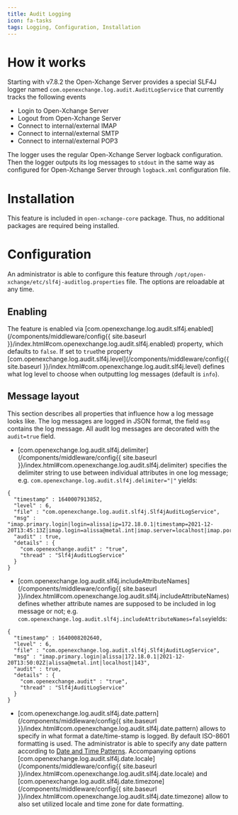 ```yaml
---
title: Audit Logging
icon: fa-tasks
tags: Logging, Configuration, Installation
---
```


# How it works

Starting with v7.8.2 the Open-Xchange Server provides a special SLF4J logger named ``com.openexchange.log.audit.AuditLogService`` that currently tracks the following events

 - Login to Open-Xchange Server
 - Logout from Open-Xchange Server
 - Connect to internal/external IMAP
 - Connect to internal/external SMTP
 - Connect to internal/external POP3

The logger uses the regular Open-Xchange Server logback configuration. Then the logger outputs its log messages to ``stdout`` in the same way as configured for Open-Xchange Server through ``logback.xml`` configuration file.

# Installation

This feature is included in ``open-xchange-core`` package. Thus, no additional packages are required being installed.

# Configuration

An administrator is able to configure this feature through `/opt/open-xchange/etc/slf4j-auditlog.properties` file. The options are reloadable at any time.

## Enabling

The feature is enabled via [com.openexchange.log.audit.slf4j.enabled](/components/middleware/config{{ site.baseurl }}/index.html#com.openexchange.log.audit.slf4j.enabled) property, which defaults to ``false``. If set to ``true``the property [com.openexchange.log.audit.slf4j.level](/components/middleware/config{{ site.baseurl }}/index.html#com.openexchange.log.audit.slf4j.level) defines what log level to choose when outputting log messages (default is ``info``).

## Message layout

This section describes all properties that influence how a log message looks like. The log messages are logged in JSON format, the field ``msg`` contains the log
message. All audit log messages are decorated with the ``audit=true`` field.

 - [com.openexchange.log.audit.slf4j.delimiter](/components/middleware/config{{ site.baseurl }}/index.html#com.openexchange.log.audit.slf4j.delimiter) specifies the delimiter string to use between individual attributes in one log message; e.g. ``com.openexchange.log.audit.slf4j.delimiter="|"`` yields:

  ```
  {
    "timestamp" : 1640007913852,
    "level" : 6,
    "file" : "com.openexchange.log.audit.slf4j.Slf4jAuditLogService",
    "msg" : "imap.primary.login|login=alissa|ip=172.18.0.1|timestamp=2021-12-20T13:45:13Z|imap.login=alissa@metal.int|imap.server=localhost|imap.port=143",
    "audit" : true,
    "details" : {
      "com.openexchange.audit" : "true",
      "thread" : "Slf4jAuditLogService"
    }
  }
  ```

 - [com.openexchange.log.audit.slf4j.includeAttributeNames](/components/middleware/config{{ site.baseurl }}/index.html#com.openexchange.log.audit.slf4j.includeAttributeNames) defines whether attribute names are supposed to be included in log message or not; e.g. ``com.openexchange.log.audit.slf4j.includeAttributeNames=false``yields:

  ```
  {
    "timestamp" : 1640008202640,
    "level" : 6,
    "file" : "com.openexchange.log.audit.slf4j.Slf4jAuditLogService",
    "msg" : "imap.primary.login|alissa|172.18.0.1|2021-12-20T13:50:02Z|alissa@metal.int|localhost|143",
    "audit" : true,
    "details" : {
      "com.openexchange.audit" : "true",
      "thread" : "Slf4jAuditLogService"
    }
  }
  ```

 - [com.openexchange.log.audit.slf4j.date.pattern](/components/middleware/config{{ site.baseurl }}/index.html#com.openexchange.log.audit.slf4j.date.pattern) allows to specify in what format a date/time-stamp is logged. By default ISO-8601 formatting is used. The administrator is able to specify any date pattern according to [Date and Time Patterns](https://docs.oracle.com/javase/7/docs/api/java/text/SimpleDateFormat.html). Accompanying options [com.openexchange.log.audit.slf4j.date.locale](/components/middleware/config{{ site.baseurl }}/index.html#com.openexchange.log.audit.slf4j.date.locale) and [com.openexchange.log.audit.slf4j.date.timezone](/components/middleware/config{{ site.baseurl }}/index.html#com.openexchange.log.audit.slf4j.date.timezone) allow to also set utilized locale and time zone for date formatting.
